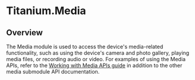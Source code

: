# Titanium.Media

<TypeHeader/>

## Overview

The Media module is used to access the device's media-related functionality, such
as using the device's camera and photo gallery, playing media files, or recording
audio or video.
For examples of using the Media APIs, refer to the
[Working with Media APIs guide](https://docs.appcelerator.com/platform/latest/#!/guide/Working_with_Media_APIs)
in addition to the other media submodule API documentation.

<ApiDocs/>
